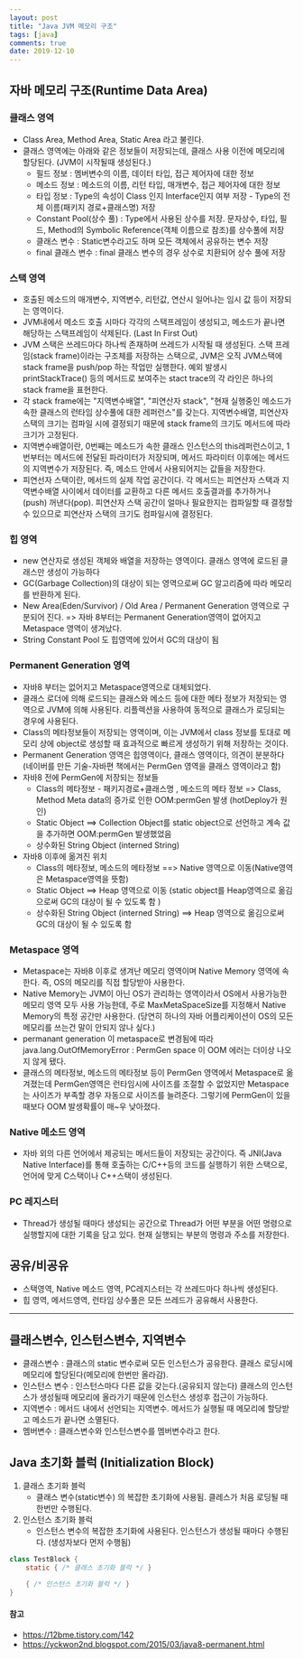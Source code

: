 ```yaml
---
layout: post
title: "Java JVM 메모리 구조"
tags: [java]
comments: true
date: 2019-12-10
---
```


## 자바 메모리 구조(Runtime Data Area)
### 클래스 영역
- Class Area, Method Area, Static Area 라고 불린다.
- 클래스 영역에는 아래와 같은 정보들이 저장되는데, 클래스 사용 이전에 메모리에 할당된다. (JVM이 시작될때 생성된다.)
  * 필드 정보 : 멤버변수의 이름, 데이터 타입, 접근 제어자에 대한 정보
  * 메소드 정보 : 메소드의 이름, 리턴 타입, 매개변수, 접근 제어자에 대한 정보
  * 타입 정보 : Type의 속성이 Class 인지 Interface인지 여부 저장 - Type의 전체 이름(패키지 경로+클래스명) 저장
  * Constant Pool(상수 풀) : Type에서 사용된 상수를 저장. 문자상수, 타입, 필드, Method의 Symbolic Reference(객체 이름으로 참조)를 상수풀에 저장
  * 클래스 변수 : Static변수라고도 하며 모든 객체에서 공유하는 변수 저장
  * final 클래스 변수 : final 클래스 변수의 경우 상수로 치환되어 상수 풀에 저장

### 스택 영역
- 호출된 메소드의 매개변수, 지역변수, 리턴값, 연산시 일어나는 임시 값 등이 저장되는 영역이다.
- JVM내에서 메소드 호출 시마다 각각의 스택프레임이 생성되고, 메소드가 끝나면 해당하는 스택프레임이 삭제된다. (Last In First Out)
- JVM 스택은 쓰레드마다 하나씩 존재하며 쓰레드가 시작될 때 생성된다. 스택 프레임(stack frame)이라는 구조체를 저장하는 스택으로, JVM은 오직 JVM스택에 stack frame을 push/pop 하는 작업만 실행한다. 예외 발생시 printStackTrace() 등의 메서드로 보여주는 stact trace의 각 라인은 하나의 stack frame을 표현한다.
- 각 stack frame에는 "지역변수배열", "피연산자 stack", "현재 실행중인 메소드가 속한 클래스의 런타임 상수풀에 대한 레퍼런스"를 갖는다. 지역변수배열, 피연산자스택의 크기는 컴파일 시에 결정되기 때문에 stack frame의 크기도 메서드에 따라 크기가 고정된다.
- 지역변수배열이란, 0번째는 메소드가 속한 클래스 인스턴스의 this레퍼런스이고, 1번부터는 메서드에 전달된 파라미터가 저장되며, 메서드 파라미터 이후에는 메서드의 지역변수가 저장된다. 즉, 메소드 안에서 사용되어지는 값들을 저장한다.
- 피연선자 스택이란, 메서드의 실제 작업 공간이다. 각 메서드는 피연산자 스택과 지역변수배열 사이에서 데이터를 교환하고 다른 메서드 호출결과를 추가하거나(push) 꺼낸다(pop). 피연산자 스택 공간이 얼마나 필요한지는 컴파일할 때 결정할 수 있으므로 피연산자 스택의 크기도 컴파일시에 결정된다.

### 힙 영역
- new 연산자로 생성된 객체와 배열을 저장하는 영역이다. 클래스 영역에 로드된 클래스만 생성이 가능하다
- GC(Garbage Collection)의 대상이 되는 영역으로써 GC 알고리즘에 따라 메모리를 반환하게 된다.
- New Area(Eden/Survivor) / Old Area / Permanent Generation 영역으로 구분되어 진다. => 자바 8부터는 Permanent Generation영역이 없어지고 Metaspace 영역이 생겨났다.
- String Constant Pool 도 힙영역에 있어서 GC의 대상이 됨

### Permanent Generation 영역
- 자바8 부터는 없어지고 Metaspace영역으로 대체되었다.
- 클래스 로더에 의해 로드되는 클래스와 메소드 등에 대한 메타 정보가 저장되는 영역으로 JVM에 의해 사용된다. 리플렉션을 사용하여 동적으로 클래스가 로딩되는 경우에 사용된다. 
- Class의 메타정보들이 저장되는 영역이며, 이는 JVM에서 class 정보를 토대로 메모리 상에 object로 생성할 때 효과적으로 빠르게 생성하기 위해 저장하는 것이다.
- Permanent Generation 영역은 힙영역이다, 클래스 영역이다, 의견이 분분하다 (네이버를 만든 기술-자바편 책에서는 PermGen 영역을 클래스 영역이라고 함)
- 자바8 전에 PermGen에 저장되는 정보들
  * Class의 메타정보 - 패키지경로+클래스명 , 메소드의 메타 정보 => Class, Method Meta data의 증가로 인한 OOM:permGen 발생 (hotDeploy가 원인)
  * Static Object ==> Collection Object를 static object으로 선언하고 계속 값을 추가하면 OOM:permGen 발생했었음 
  * 상수화된 String Object (interned String)
- 자바8 이후에 옮겨진 위치
  * Class의 메타정보, 메소드의 메타정보 ==> Native 영역으로 이동(Native영역은 Metaspace영역을 뜻함)
  * Static Object ==> Heap 영역으로 이동 (static object를 Heap영역으로 옮김으로써 GC의 대상이 될 수 있도록 함 )
  * 상수화된 String Object (interned String) ==> Heap 영역으로 옮김으로써 GC의 대상이 될 수 있도록 함
    
### Metaspace 영역
- Metaspace는 자바8 이후로 생겨난 메모리 영역이며 Native Memory 영역에 속한다. 즉, OS의 메모리를 직접 할당받아 사용한다.
- Native Memory는 JVM이 아닌 OS가 관리하는 영역이라서 OS에서 사용가능한 메모리 영역 모두 사용 가능한데, 주로 MaxMetaSpaceSize를 지정해서 Native Memory의 특정 공간만 사용한다. (당연히 하나의 자바 어플리케이션이 OS의 모든 메모리를 쓰는건 말이 안되지 않나 싶다.)
- permanant generation 이 metaspace로 변경됨에 따라  java.lang.OutOfMemoryError : PermGen space 이 OOM 에러는 더이상 나오지 않게 됐다.
- 클래스의 메타정보, 메소드의 메타정보 등이 PermGen 영역에서 Metaspace로 옮겨졌는데 PermGen영역은 런타임시에 사이즈를 조절할 수 없었지만 Metaspace는 사이즈가 부족할 경우 자동으로 사이즈를 늘려준다. 그렇기에 PermGen이 있을때보다 OOM 발생확률이 매~우 낮아졌다.

### Native 메소드 영역
- 자바 외의 다른 언어에서 제공되는 메서드들이 저장되는 공간이다. 즉 JNI(Java Native Interface)를 통해 호출하는 C/C++등의 코드를 실행하기 위한 스택으로, 언어에 맞게 C스택이나 C++스택이 생성된다.

### PC 레지스터
- Thread가 생성될 때마다 생성되는 공간으로 Thread가 어떤 부분을 어떤 명령으로 실행할지에 대한 기록을 담고 있다. 현재 실행되는 부분의 명령과 주소를 저장한다. 

## 공유/비공유
- 스택영역, Native 메소드 영역, PC레지스터는 각 쓰레드마다 하나씩 생성된다.
- 힙 영역, 메서드영역, 런타임 상수풀은 모든 쓰레드가 공유해서 사용한다.

------------
## 클래스변수, 인스턴스변수, 지역변수
- 클래스변수 : 클래스의 static 변수로써 모든 인스턴스가 공유한다. 클래스 로딩시에 메모리에 할당된다(메모리에 한번만 올라감).
- 인스턴스 변수 : 인스턴스마다 다른 값을 갖는다.(공유되지 않는다) 클래스의 인스턴스가 생성될때 메모리에 올라가기 때문에 인스턴스 생성후 접근이 가능하다.
- 지역변수 : 메서드 내에서 선언되는 지역변수. 메서드가 실행될 때 메모리에 할당받고 메소드가 끝나면 소멸된다.
- 멤버변수 : 클래스변수와 인스턴스변수를 멤버변수라고 한다.


## Java 초기화 블럭 (Initialization Block)
1. 클래스 초기화 블럭
    - 클래스 변수(static변수) 의 복잡한 초기화에 사용됨. 클레스가 처음 로딩될 때 한번만 수행된다.
2. 인스턴스 초기화 블럭
    - 인스턴스 변수의 복잡한 초기화에 사용된다. 인스턴스가 생성될 때마다 수행된다. (생성자보다 먼저 수행됨)

```java
class TestBlock {
    static { /* 클래스 초기화 블럭 */ }

    { /* 인스턴스 초기화 블럭 */ }
}
```


#### 참고
- <https://12bme.tistory.com/142>
- <https://yckwon2nd.blogspot.com/2015/03/java8-permanent.html>